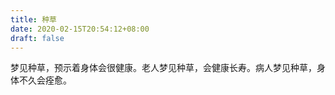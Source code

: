 ```yaml
---
title: 种草
date: 2020-02-15T20:54:12+08:00
draft: false
---
```


梦见种草，预示着身体会很健康。老人梦见种草，会健康长寿。病人梦见种草，身体不久会痊愈。